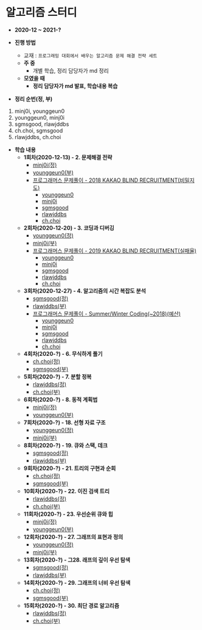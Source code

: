 # 알고리즘 스터디

* **2020-12 ~ 2021-?**
* **진행 방법**
  * 교재 : `프로그래밍 대회에서 배우는 알고리즘 문제 해결 전략 세트`
  * **주 중**
    * 개별 학습, 정리 담당자가 md 정리
  * **모였을 때**
    * **정리 담당자가 md 발표, 학습내용 복습**
    
* **정리 순번(정, 부)**
1. minj0i, younggeun0
2. younggeun0, minj0i
3. sgmsgood, rlawjddbs
4. ch.choi, sgmsgood
5. rlawjddbs, ch.choi

* **학습 내용**
  * **1회차(2020-12-13) - 2. 문제해결 전략**
    * [minj0i(정)](https://github.com/ohbokdong/AlgorithmStudy/blob/main/summary/week1/minj0i.md)
    * [younggeun0(부)](https://github.com/ohbokdong/AlgorithmStudy/blob/main/summary/week1/younggeun0.md)
    * [프로그래머스 문제풀이 - 2018 KAKAO BLIND RECRUITMENT(비밀지도)](https://programmers.co.kr/learn/courses/30/lessons/17681)
      * [younggeun0](https://github.com/ohbokdong/AlgorithmStudy/blob/main/programmers/week1/younggeun0.md)
      * [minj0i](https://github.com/ohbokdong/AlgorithmStudy/blob/main/programmers/week1/minj0i.md)
      * [sgmsgood](https://github.com/ohbokdong/AlgorithmStudy/blob/main/programmers/week1/sgmsgood.md)
      * [rlawjddbs](https://github.com/ohbokdong/AlgorithmStudy/blob/main/programmers/week1/rlawjddbs.md)
      * [ch.choi](https://github.com/ohbokdong/AlgorithmStudy/blob/main/programmers/week1/ch.choi.md)
  * **2회차(2020-12-20) - 3. 코딩과 디버깅**
    * [younggeun0(정)](https://github.com/ohbokdong/AlgorithmStudy/blob/main/summary/week2/younggeun0.md)
    * [minj0i(부)](https://github.com/ohbokdong/AlgorithmStudy/blob/main/summary/week2/minj0i.md)
    * [프로그래머스 문제풀이 - 2019 KAKAO BLIND RECRUITMENT(실패율)](https://programmers.co.kr/learn/courses/30/lessons/42889)
      * [younggeun0](https://github.com/ohbokdong/AlgorithmStudy/blob/main/programmers/week2/younggeun0.md)
      * [minj0i](https://github.com/ohbokdong/AlgorithmStudy/blob/main/programmers/week2/minj0i.md)
      * [sgmsgood](https://github.com/ohbokdong/AlgorithmStudy/blob/main/programmers/week2/sgmsgood.md)
      * [rlawjddbs](https://github.com/ohbokdong/AlgorithmStudy/blob/main/programmers/week2/rlawjddbs.md)
      * [ch.choi](https://github.com/ohbokdong/AlgorithmStudy/blob/main/programmers/week2/ch.choi.md)
  * **3회차(2020-12-27) - 4. 알고리즘의 시간 복잡도 분석**
    * [sgmsgood(정)](https://github.com/ohbokdong/AlgorithmStudy/blob/main/programmers/week3/sgmsgood.md)
    * [rlawjddbs(부)](https://github.com/ohbokdong/AlgorithmStudy/blob/main/programmers/week3/rlawjddbs.md)
    * [프로그래머스 문제풀이 - Summer/Winter Coding(~2018)(예산)](https://programmers.co.kr/learn/courses/30/lessons/12982)    
      * [younggeun0](https://github.com/ohbokdong/AlgorithmStudy/blob/main/programmers/week3/younggeun0.md)
      * [minj0i](https://github.com/ohbokdong/AlgorithmStudy/blob/main/programmers/week3/minj0i.md)
      * [sgmsgood](https://github.com/ohbokdong/AlgorithmStudy/blob/main/programmers/week3/sgmsgood.md)
      * [rlawjddbs](https://github.com/ohbokdong/AlgorithmStudy/blob/main/programmers/week3/rlawjddbs.md)
      * [ch.choi](https://github.com/ohbokdong/AlgorithmStudy/blob/main/programmers/week3/ch.choi.md)
  * **4회차(2020-?) - 6. 무식하게 풀기**
    * [ch.choi(정)]()
    * [sgmsgood(부)]()
  * **5회차(2020-?) - 7. 분할 정복**
    * [rlawjddbs(정)]()
    * [ch.choi(부)]()
  * **6회차(2020-?) - 8. 동적 계획법**
    * [minj0i(정)]()
    * [younggeun0(부)]()
  * **7회차(2020-?) - 18. 선형 자료 구조**
    * [younggeun0(정)]()
    * [minj0i(부)]()
  * **8회차(2020-?) - 19. 큐와 스택, 데크**
    * [sgmsgood(정)]()
    * [rlawjddbs(부)]()
  * **9회차(2020-?) - 21. 트리의 구현과 순회**
    * [ch.choi(정)]()    
    * [sgmsgood(부)]()
  * **10회차(2020-?) - 22. 이진 검색 트리**
    * [rlawjddbs(정)]()
    * [ch.choi(부)]()    
  * **11회차(2020-?) - 23. 우선순위 큐와 힙**
    * [minj0i(정)]()
    * [younggeun0(부)]()
  * **12회차(2020-?) - 27. 그래프의 표현과 정의**
    * [younggeun0(정)]()
    * [minj0i(부)]()
  * **13회차(2020-?) - 그28. 래프의 깊이 우선 탐색**
    * [sgmsgood(정)]()
    * [rlawjddbs(부)]()
  * **14회차(2020-?) - 29. 그래프의 너비 우선 탐색**
    * [ch.choi(정)]()    
    * [sgmsgood(부)]()
  * **15회차(2020-?) - 30. 최단 경로 알고리즘**
    * [rlawjddbs(정)]()
    * [ch.choi(부)]()    
